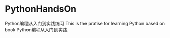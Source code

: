 # PythonHandsOn
Python编程从入门到实践练习
This is the pratise for learning Python based on book Python编程从入门到实践.
